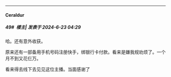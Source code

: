 ﻿
*****

####  Ceraldur  
##### 49#         楼主| 发表于 2024-6-23 04:29

哈。还有意外收获。

原来还有一部备用手机号码注册快手，绑银行卡付款。看来是嫌我规劝烦了。一个月不到又花仨万。

看来得去线下去见见这位主播。当面感谢了

